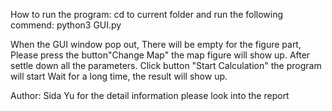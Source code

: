 How to run the program:
cd to current folder and run the following commend:
python3 GUI.py

When the GUI window pop out, There will be empty for the figure part,
Please press the button"Change Map" the map figure will show up.
After settle down all the parameters. Click button "Start Calculation" the program will start
Wait for a long time, the result will show up.

Author: Sida Yu
for the detail information please look into the report 
